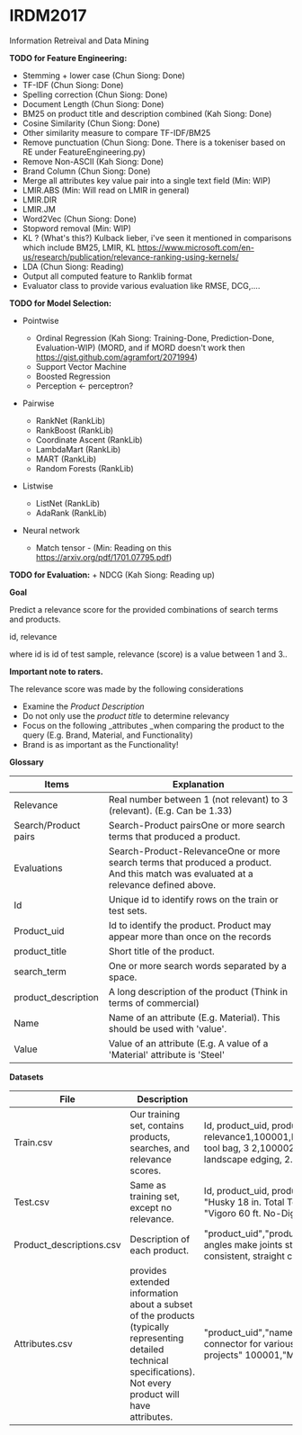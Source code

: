 # IRDM2017
Information Retreival and Data Mining

**TODO for Feature Engineering:**
+ Stemming + lower case (Chun Siong: Done)
+ TF-IDF (Chun Siong: Done)
+ Spelling correction (Chun Siong: Done)
+ Document Length (Chun Siong: Done)
+ BM25 on product title and description combined (Kah Siong: Done)
+ Cosine Similarity (Chun Siong: Done)
+ Other similarity measure to compare TF-IDF/BM25
+ Remove punctuation (Chun Siong: Done. There is a tokeniser based on RE under FeatureEngineering.py)
+ Remove Non-ASCII (Kah Siong: Done)
+ Brand Column (Chun Siong: Done)
+ Merge all attributes key value pair into a single text field (Min: WIP)
+ LMIR.ABS (Min: Will read on LMIR in general)
+ LMIR.DIR
+ LMIR.JM
+ Word2Vec (Chun Siong: Done)
+ Stopword removal (Min: WIP)
+ KL ? (What's this?) Kulback lieber, i've seen it mentioned in comparisons which include BM25, LMIR, KL https://www.microsoft.com/en-us/research/publication/relevance-ranking-using-kernels/
+ LDA (Chun Siong: Reading)
+ Output all computed feature to Ranklib format
+ Evaluator class to provide various evaluation like RMSE, DCG,....

**TODO for Model Selection:**
+ Pointwise
    + Ordinal Regression (Kah Siong: Training-Done, Prediction-Done, Evaluation-WIP) (MORD, and if MORD doesn't work then https://gist.github.com/agramfort/2071994)
    + Support Vector Machine 
    + Boosted Regression
    + Perception <- perceptron? 

+ Pairwise
    + RankNet (RankLib)
    + RankBoost (RankLib)
    + Coordinate Ascent (RankLib)
    + LambdaMart (RankLib)
    + MART (RankLib)
    + Random Forests (RankLib)

+ Listwise
    + ListNet (RankLib)
    + AdaRank (RankLib)

+ Neural network
    + Match tensor - (Min: Reading on this https://arxiv.org/pdf/1701.07795.pdf)

**TODO for Evaluation:**
    + NDCG (Kah Siong: Reading up)

**Goal**

Predict a relevance score for the provided combinations of search terms and products.

id, relevance

where id is id of test sample, relevance (score) is a value between 1 and 3..

**Important note to raters.**

The relevance score was made by the following considerations

- Examine the _Product Description_
- Do not only use the _product title_ to determine relevancy
- Focus on the following _attributes _when comparing the product to the query (E.g. Brand, Material, and Functionality)
- Brand is as important as the Functionality!

**Glossary**

| Items | Explanation |
| --- | --- |
| Relevance | Real number between 1 (not relevant) to 3 (relevant). (E.g. Can be 1.33) |
| Search/Product pairs | Search-Product pairsOne or more search terms that produced a product. |
| Evaluations | Search-Product-RelevanceOne or more search terms that produced a product. And this match was evaluated at a relevance defined above. |
| Id | Unique id to identify rows on the train or test sets. |
| Product\_uid | Id to identify the product. Product may appear more than once on the records |
| product\_title | Short title of the product. |
| search\_term | One or more search words separated by a space. |
| product\_description | A long description of the product (Think in terms of commercial) |
| Name | Name of an attribute (E.g. Material). This should be used with &#39;value&#39;. |
| Value | Value of an attribute (E.g. A value of a &#39;Material&#39; attribute is &#39;Steel&#39; |



**Datasets**

| File | Description | Sample |
| --- | --- | --- |
| Train.csv | Our training set, contains products, searches, and relevance scores. | Id, product\_uid, product\_title, search\_term, relevance1,100001,Husky 18 in. Total Tech Bag , husky tool bag, 3 2,100002, Vigoro 60 ft. No-Dig Edging, landscape edging, 2.67 |
| Test.csv | Same as training set, except no relevance. | Id, product\_uid, product\_title, search\_term1,100001, &quot;Husky 18 in. Total Tech Bag , husky tool bag&quot; 2,100002, &quot;Vigoro 60 ft. No-Dig Edging&quot;, &quot;landscape edging&quot; |
| Product\_descriptions.csv | Description of each product. | &quot;product\_uid&quot;,&quot;product\_description&quot;100001,&quot;Not only do angles make joints stronger, they also provide more consistent, straight corners. …. SD screws&quot; |
| Attributes.csv | provides extended information about a subset of the products (typically representing detailed technical specifications). Not every product will have attributes.  | &quot;product\_uid&quot;,&quot;name&quot;,&quot;value&quot;100001,&quot;Bullet01&quot;,&quot;Versatile connector for various 90° connections and home repair projects&quot; 100001,&quot;Material&quot;,&quot;Galvanized Steel&quot; |
